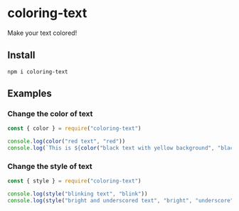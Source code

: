 # coloring-text

Make your text colored!

## Install

```
npm i coloring-text
```

## Examples

### Change the color of text

```js
const { color } = require("coloring-text")

console.log(color("red text", "red"))
console.log(`This is ${color("black text with yellow background", "black", "yellow")}`)
```

### Change the style of text

```js
const { style } = require("coloring-text")

console.log(style("blinking text", "blink"))
console.log(style("bright and underscored text", "bright", "underscore"))
```
